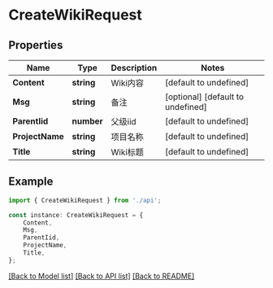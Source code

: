 # CreateWikiRequest


## Properties

Name | Type | Description | Notes
------------ | ------------- | ------------- | -------------
**Content** | **string** | Wiki内容 | [default to undefined]
**Msg** | **string** | 备注 | [optional] [default to undefined]
**ParentIid** | **number** | 父级iid | [default to undefined]
**ProjectName** | **string** | 项目名称 | [default to undefined]
**Title** | **string** | Wiki标题 | [default to undefined]

## Example

```typescript
import { CreateWikiRequest } from './api';

const instance: CreateWikiRequest = {
    Content,
    Msg,
    ParentIid,
    ProjectName,
    Title,
};
```

[[Back to Model list]](../README.md#documentation-for-models) [[Back to API list]](../README.md#documentation-for-api-endpoints) [[Back to README]](../README.md)
